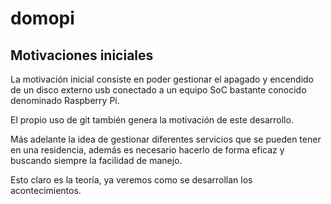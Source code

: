 # domopi

## Motivaciones iniciales

La motivación inicial consiste en poder gestionar el apagado y encendido de
un disco externo usb conectado a un equipo SoC bastante conocido denominado
Raspberry Pi.

El propio uso de git también genera la motivación de este desarrollo. 

Más adelante la idea de gestionar diferentes servicios que se pueden tener en 
una residencia, además es necesario hacerlo de forma eficaz y buscando 
siempre la facilidad de manejo.

Esto claro es la teoría, ya veremos como se desarrollan los acontecimientos.



